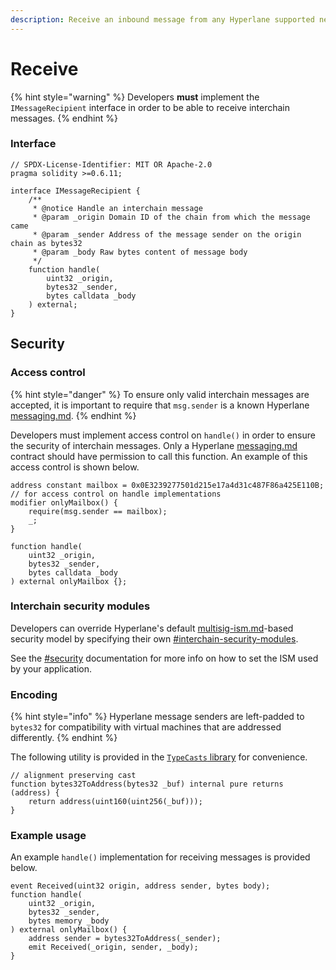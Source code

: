 ```yaml
---
description: Receive an inbound message from any Hyperlane supported network
---
```


# Receive

{% hint style="warning" %}
Developers **must** implement the `IMessageRecipient` interface in order to be able to receive interchain messages.
{% endhint %}

### Interface

```solidity
// SPDX-License-Identifier: MIT OR Apache-2.0
pragma solidity >=0.6.11;

interface IMessageRecipient {
    /**
     * @notice Handle an interchain message
     * @param _origin Domain ID of the chain from which the message came
     * @param _sender Address of the message sender on the origin chain as bytes32
     * @param _body Raw bytes content of message body
     */
    function handle(
        uint32 _origin,
        bytes32 _sender,
        bytes calldata _body
    ) external;
}

```

## Security

### Access control

{% hint style="danger" %}
To ensure only valid interchain messages are accepted, it is important to require that `msg.sender` is a known Hyperlane [messaging.md](../../protocol/messaging.md "mention").
{% endhint %}

Developers must implement access control on `handle()` in order to ensure the security of interchain messages. Only a Hyperlane [messaging.md](../../protocol/messaging.md "mention") contract should have permission to call this function. An example of this access control is shown below.

```solidity
address constant mailbox = 0x0E3239277501d215e17a4d31c487F86a425E110B;
// for access control on handle implementations
modifier onlyMailbox() {
    require(msg.sender == mailbox);
    _;    
}

function handle(
    uint32 _origin,
    bytes32 _sender,
    bytes calldata _body
) external onlyMailbox {};
```

### Interchain security modules

Developers can override Hyperlane's default [multisig-ism.md](../../protocol/sovereign-consensus/multisig-ism.md "mention")-based security model by specifying their own [#interchain-security-modules](receive.md#interchain-security-modules "mention").

See the [#security](receive.md#security "mention") documentation for more info on how to set the ISM used by your application.



### Encoding

{% hint style="info" %}
Hyperlane message senders are left-padded to `bytes32` for compatibility with virtual machines that are addressed differently.
{% endhint %}

The following utility is provided in the [`TypeCasts` library](https://github.com/hyperlane-xyz/hyperlane-monorepo/blob/main/solidity/contracts/libs/TypeCasts.sol) for convenience.

```solidity
// alignment preserving cast
function bytes32ToAddress(bytes32 _buf) internal pure returns (address) {
    return address(uint160(uint256(_buf)));
}
```

### Example usage

An example `handle()` implementation for receiving messages is provided below.

```solidity
event Received(uint32 origin, address sender, bytes body);
function handle(
    uint32 _origin,
    bytes32 _sender,
    bytes memory _body
) external onlyMailbox() {
    address sender = bytes32ToAddress(_sender);
    emit Received(_origin, sender, _body);
}
```
